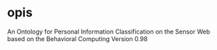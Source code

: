 # opis
An Ontology for Personal Information Classification on the Sensor Web based on the Behavioral Computing
Version 0.98
